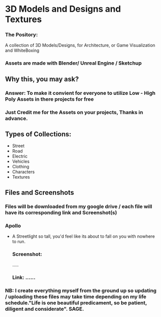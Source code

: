# 3D Models and Designs and Textures
### The Pository: 
A collection of 3D Models/Designs, for Architecture, or Game Visualization and WhiteBoxing
### Assets are made with Blender/ Unreal Engine / Sketchup
## Why this, you may ask?
### Answer: To make it convient for everyone to utilize Low - High Poly Assets in there projects for free
### Just Credit me for the Assets on your projects, Thanks in advance.

## Types of Collections:
- Street
- Road
- Electric
- Vehicles
- Clothing
- Characters
- Textures

## Files and Screenshots
 ### Files will be downloaded from my google drive / each file will have its corresponding link and Screenshot(s)
   ### Apollo 
   - A Streetlight so tall, you'd feel like its about to fall on you with nowhere to run.
     ### Screenshot:
     .....
     ### Link: ......
 ### NB: I create everything myself from the ground up so updating / uploading these files may take time depending on my life schedule."Life is one beautiful predicament, so be patient, diligent and considerate". SAGE.
